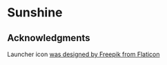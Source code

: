Sunshine
=================

## Acknowledgments
Launcher icon [was designed by Freepik from Flaticon](http://www.flaticon.com/packs/sun-icon-elements)
